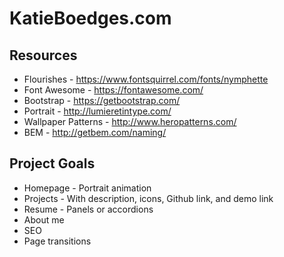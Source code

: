 # KatieBoedges.com

## Resources

* Flourishes - https://www.fontsquirrel.com/fonts/nymphette
* Font Awesome - https://fontawesome.com/
* Bootstrap - https://getbootstrap.com/
* Portrait - http://lumieretintype.com/
* Wallpaper Patterns - http://www.heropatterns.com/
* BEM - http://getbem.com/naming/

## Project Goals

* Homepage - Portrait animation
* Projects - With description, icons, Github link, and demo link
* Resume - Panels or accordions 
* About me
* SEO
* Page transitions
